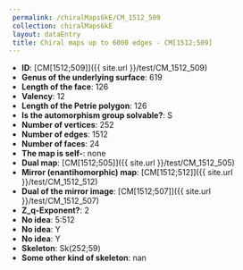 ```yaml
--- 
 permalink: /chiralMaps6kE/CM_1512_509 
 collection: chiralMaps6kE
 layout: dataEntry
 title: Chiral maps up to 6000 edges - CM[1512;509]
---
```


- **ID**: [CM[1512;509]]({{ site.url }}/test/CM_1512_509)
- **Genus of the underlying surface**: 619
- **Length of the face**: 126
- **Valency**: 12
- **Length of the Petrie polygon**: 126
- **Is the automorphism group solvable?**: S
- **Number of vertices**: 252
- **Number of edges**: 1512
- **Number of faces**: 24
- **The map is self-**: none
- **Dual map**: [CM[1512;505]]({{ site.url }}/test/CM_1512_505)
- **Mirror (enantihomorphic) map**: [CM[1512;512]]({{ site.url }}/test/CM_1512_512)
- **Dual of the mirror image**: [CM[1512;507]]({{ site.url }}/test/CM_1512_507)
- **Z_q-Exponent?**: 2
- **No idea**:  5:512
- **No idea**: Y
- **No idea**: Y
- **Skeleton**: Sk(252;59)
- **Some other kind of skeleton**: nan
